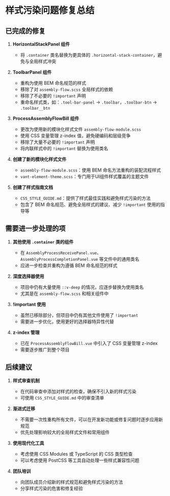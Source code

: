 # 样式污染问题修复总结

## 已完成的修复

1. **HorizontalStackPanel 组件**
   - 将 `.container` 类名替换为更具体的 `.horizontal-stack-container`，避免与全局样式冲突

2. **ToolbarPanel 组件**
   - 重构为使用 BEM 命名规范的样式
   - 移除了对 `assembly-flow.scss` 全局样式的依赖
   - 移除了不必要的 `!important` 声明
   - 重命名样式类，如：`.tool-bar-panel` → `.toolbar`，`.toolbar-btn` → `.toolbar__btn`

3. **ProcessAssemblyFlowBill 组件**
   - 更改为使用新的模块化样式文件 `assembly-flow-module.scss`
   - 使用 CSS 变量管理 z-index 值，避免硬编码和层级竞争
   - 移除了大量不必要的 `!important` 声明
   - 将内联样式中的 `!important` 替换为使用类名

4. **创建了新的模块化样式文件**
   - `assembly-flow-module.scss`：使用 BEM 命名方法重构的装配流程样式
   - `vant-element-theme.scss`：专门用于UI组件样式覆盖的主题文件

5. **创建了样式指南文档**
   - `CSS_STYLE_GUIDE.md`：提供了样式最佳实践和避免样式污染的方法
   - 包含了 BEM 命名规范、避免全局样式的建议、减少 `!important` 使用的指导等

## 需要进一步处理的项

1. **其他使用 `.container` 类的组件**
   - 在 `AssemblyProcessReceivePanel.vue`、`AssemblyProcessCompletionPanel.vue` 等文件中的通用类名
   - 应进一步检查并重构为遵循 BEM 命名规范的样式

2. **深度选择器使用**
   - 项目中仍有大量使用 `::v-deep` 的情况，应逐步替换为使用类名
   - 尤其是在 `assembly-flow.scss` 和相关组件中

3. **!important 使用**
   - 虽然已移除部分，但项目中仍有其他文件使用了 `!important`
   - 需要进一步优化，使用更好的选择器特异性代替

4. **z-index 管理**
   - 已在 `ProcessAssemblyFlowBill.vue` 中引入了 CSS 变量管理 z-index
   - 需要逐步推广到整个项目

## 后续建议

1. **样式审查机制**
   - 在代码审查中添加对样式的检查，确保不引入新的样式污染
   - 可使用 `CSS_STYLE_GUIDE.md` 中的审查清单

2. **渐进式迁移**
   - 不需要一次性重构所有文件，可以在开发新功能或修复问题时逐步应用新规范
   - 优先处理影响较大的全局样式文件和常用组件

3. **使用现代化工具**
   - 考虑使用 CSS Modules 或 TypeScript 的 CSS 类型检查
   - 可以考虑使用 PostCSS 等工具自动处理一些样式兼容性问题

4. **团队培训**
   - 向团队成员介绍新的样式规范和避免样式污染的方法
   - 分享样式污染的危害和修复经验 